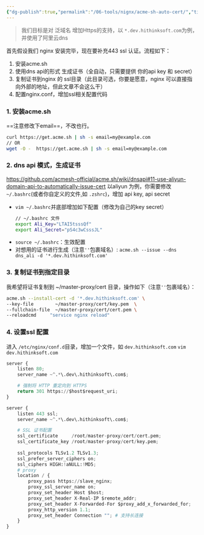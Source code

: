 ```yaml
---
{"dg-publish":true,"permalink":"/06-tools/nignx/acme-sh-auto-cert/","title":"使用acme.sh，域名自动证书更新","created":"2024-11-27T15:08:36.874+08:00","updated":"2024-11-27T16:13:45.684+08:00"}
---
```


>我们目标是对 泛域名 增加Https的支持，以 `*.dev.hithinksoft.com`为例，并使用了阿里云dns

首先假设我们 nginx 安装完毕，现在要补充443 ssl 认证。流程如下：
1. 安装acme.sh
2. 使用dns api的形式 生成证书（全自动，只需要提供 你的api key 和 secret）
3. 复制证书到nginx 的 ssl目录（此目录可选，你要是愿意，nginx 可以直接指向外部的地址，但此文章不会这么干）
4. 配置nginx.conf，增加ssl相关配置代码

### 1. 安装acme.sh
==注意修改下email==，不改也行。 
```bash
curl https://get.acme.sh | sh -s email=my@example.com
// OR
wget -O -  https://get.acme.sh | sh -s email=my@example.com
```

### 2. dns api 模式，生成证书
https://github.com/acmesh-official/acme.sh/wiki/dnsapi#11-use-aliyun-domain-api-to-automatically-issue-cert
以aliyun 为例，你需要修改 `~/.bashrc`(或者你自定义的文件,如 `.zshrc`)，增加 api key, api secret
+ `vim ~/.bashrc`并底部增加如下配置（修改为自己的key secret）
	```bash
	// ~/.bashrc 文件
	export Ali_Key="LTAI5tsssQf"
	export Ali_Secret="pS4c3wCsssJL"
	```
+ `source ~/.bashrc`：生效配置
+ 对想用的证书进行生成（注意`''`包裹域名）:
	`acme.sh --issue --dns dns_ali -d '*.dev.hithinksoft.com'`
### 3. 复制证书到指定目录
我希望将证书复制到 ~/master-proxy/cert 目录，操作如下（注意`''`包裹域名）：
```bash
acme.sh --install-cert -d '*.dev.hithinksoft.com' \
--key-file        ~/master-proxy/cert/key.pem  \
--fullchain-file  ~/master-proxy/cert/cert.pem \
--reloadcmd     "service nginx reload"
```
### 4. 设置ssl 配置
进入 `/etc/nginx/conf.d`目录，增加一个文件，如 `dev.hithinksoft.com`
`vim dev.hithinksoft.com`
```python
server {
    listen 80;
    server_name ~^.*\.dev\.hithinksoft\.com$;

    # 强制将 HTTP 重定向到 HTTPS
    return 301 https://$host$request_uri;
}

server {
    listen 443 ssl;
    server_name ~^.*\.dev\.hithinksoft\.com$;

    # SSL 证书配置
    ssl_certificate     /root/master-proxy/cert/cert.pem;
    ssl_certificate_key /root/master-proxy/cert/key.pem;
	
    ssl_protocols TLSv1.2 TLSv1.3;
    ssl_prefer_server_ciphers on;
    ssl_ciphers HIGH:!aNULL:!MD5;
	# proxy
    location / {
        proxy_pass https://slave_nginx;
        proxy_ssl_server_name on;
        proxy_set_header Host $host;
        proxy_set_header X-Real-IP $remote_addr;
        proxy_set_header X-Forwarded-For $proxy_add_x_forwarded_for;
        proxy_http_version 1.1;
        proxy_set_header Connection ""; # 支持长连接
    }
}
```